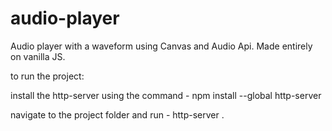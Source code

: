 # audio-player

Audio player with a waveform using Canvas and Audio Api.
Made entirely on vanilla JS.

to run the project:

install the http-server using the command -
npm install --global http-server

navigate to the project folder and run -
http-server .

